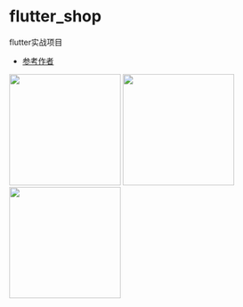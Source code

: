 # flutter_shop

flutter实战项目

- [参考作者](https://juejin.im/post/5b3ee0b66fb9a04f8a21678c)

<img src="https://github.com/mmc-mu/flutter_shop/blob/master/screenshot/home.png" width="200">
<img src="https://github.com/mmc-mu/flutter_shop/blob/master/screenshot/shop.png" width="200">
<img src="https://github.com/mmc-mu/flutter_shop/blob/master/screenshot/load.png" width="200">


